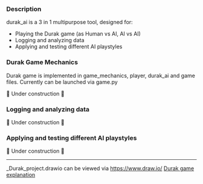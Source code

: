 ### Description

durak_ai is a 3 in 1 multipurpose tool, designed for:
- Playing the Durak game (as Human vs AI, AI vs AI)
- Logging and analyzing data
- Applying and testing different AI playstyles

### Durak Game Mechanics

Durak game is implemented in game_mechanics, player, durak_ai and game files. 
Currently can be launched via game.py

🚧 Under construction 🚧

### Logging and analyzing data

🚧 Under construction 🚧

### Applying and testing different AI playstyles

🚧 Under construction 🚧

_______________

_Durak_project.drawio can be viewed via https://www.draw.io/
[Durak game explanation](https://ru.wikipedia.org/wiki/%D0%94%D1%83%D1%80%D0%B0%D0%BA_(%D0%BA%D0%B0%D1%80%D1%82%D0%BE%D1%87%D0%BD%D0%B0%D1%8F_%D0%B8%D0%B3%D1%80%D0%B0))

